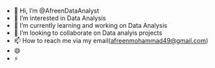 - 👋 Hi, I’m @AfreenDataAnalyst
- 👀 I’m interested in Data Analysis
- 🌱 I’m currently learning and working on Data Analysis
- 💞️ I’m looking to collaborate on Data analyis projects
- 📫 How to reach me via my email(afreenmohammad49@gmail.com)
- 😄 
- ⚡

<!---
AfreenDataAnalyst/AfreenDataAnalyst is a ✨ special ✨ repository because its `README.md` (this file) appears on your GitHub profile.
You can click the Preview link to take a look at your changes.
--->
